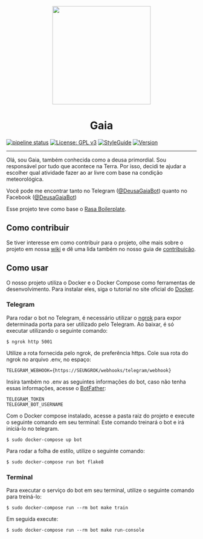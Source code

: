 <p align="center">
  <img src="https://user-images.githubusercontent.com/1852287/60073116-f4d0f680-96f5-11e9-898c-389efc78d7ca.png" width="260" height="">
</p>

<h1 align="center"> Gaia </h1>

[![pipeline status](https://gitlab.com/botgaia/Gaia/badges/master/pipeline.svg)](https://gitlab.com/botgaia/Gaia/commits/master)
[![License: GPL v3](https://img.shields.io/badge/License-GPLv3-blue.svg)](https://www.gnu.org/licenses/gpl-3.0)
[![StyleGuide](https://img.shields.io/badge/StyleGuide-flake8-<COLOR>.svg)](https://shields.io/)
[![Version](https://img.shields.io/badge/Version-v2.0-blue.svg)](https://github.com/BotGaia/Gaia/releases/tag/v2.0)

---

Olá, sou Gaia, também conhecida como a deusa primordial. Sou responsável por tudo que acontece na Terra. Por isso, decidi te ajudar a escolher qual atividade fazer ao ar livre com base na condição meteorológica.

Você pode me encontrar tanto no Telegram ([@DeusaGaiaBot](https://t.me/DeusaGaiaBot)) quanto no Facebook ([@DeusaGaiaBot](https://m.me/DeusaGaiaBot))

Esse projeto teve como base o [Rasa Boilerplate](https://github.com/lappis-unb/rasa-ptbr-boilerplate).

## Como contribuir

Se tiver interesse em como contribuir para o projeto, olhe mais sobre o projeto em nossa [wiki](https://github.com/fga-eps-mds/2019.1-Gaia) e dê uma lida também no nosso guia de [contribuição](https://github.com/BotGaia/Gaia/blob/dev/CONTRIBUTING.md).

## Como usar

O nosso projeto utiliza o Docker e o Docker Compose como ferramentas de desenvolvimento. Para instalar eles, siga o tutorial no site oficial do [Docker](https://www.docker.com/).

### Telegram

Para rodar o bot no Telegram, é necessário utilizar o [ngrok](https://ngrok.com/) para expor determinada porta para ser utilizado pelo Telegram. Ao baixar, é só executar utilizando o seguinte comando:

```$ ngrok http 5001```

Utilize a rota fornecida pelo ngrok, de preferência https. Cole sua rota do ngrok no arquivo .env, no espaço:

~~~
TELEGRAM_WEBHOOK={https://SEUNGROK/webhooks/telegram/webhook}
~~~

Insira também no .env as seguintes informações do bot, caso não tenha essas informações, acesse o [BotFather](https://telegram.me/BotFather):

~~~
TELEGRAM_TOKEN
TELEGRAM_BOT_USERNAME
~~~

Com o Docker compose instalado, acesse a pasta raiz do projeto e execute o seguinte comando em seu terminal:
Este comando treinará o bot e irá iniciá-lo no telegram.

```$ sudo docker-compose up bot```

Para rodar a folha de estilo, utilize o seguinte comando:

```$ sudo docker-compose run bot flake8```

### Terminal

Para executar o serviço do bot em seu terminal, utilize o seguinte comando para treiná-lo:

```$ sudo docker-compose run --rm bot make train```

Em seguida execute:

```$ sudo docker-compose run --rm bot make run-console```
